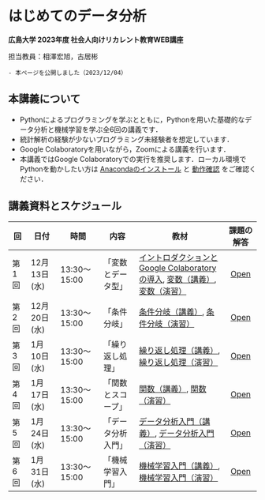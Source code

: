 # はじめてのデータ分析

**広島大学 2023年度 社会人向けリカレント教育WEB講座**

担当教員：相澤宏旭，古居彬

````{card} お知らせ
- 本ページを公開しました（2023/12/04）

````

## 本講義について
- Pythonによるプログラミングを学ぶとともに，Pythonを用いた基礎的なデータ分析と機械学習を学ぶ全6回の講義です．
- 統計解析の経験が少ないプログラミング未経験者を想定しています．
- Google Colaboratoryを用いながら，Zoomによる講義を行います．
- 本講義ではGoogle Colaboratoryでの実行を推奨します．ローカル環境でPythonを動かしたい方は [Anacondaのインストール](docs/anaconda_python/anaconda_python.md) と [動作確認](docs/00_check_environment.ipynb) をご確認ください．


## 講義資料とスケジュール

| 回    | 日付       | 時間            | 内容            | 教材 | 課題の解答 |
| ----- | ---------- | --------------- | --------------- | ---- | :----: |
| 第1回 | 12月13日(水) | 13:30〜15:00 | 「変数とデータ型」 | [イントロダクションと<br>Google Colaboratoryの導入](docs/01_intro/introduction_and_setup.ipynb), [変数（講義）](docs/01_lecture/variables_and_data_types.ipynb), [変数（演習）](docs/01_exercise/exercise_variables_and_data_types.ipynb) | [Open](docs/01_ans/answer_variables_and_data_types.ipynb) |
| 第2回 | 12月20日(水) | 13:30〜15:00 | 「条件分岐」     | [条件分岐（講義）](docs/02_lecture/conditional_branch.ipynb), [条件分岐（演習）](docs/02_exercise/exercise_conditional_branch.ipynb) | [Open](docs/02_ans/answer_conditional_branch.ipynb) |
| 第3回 | 1月10日(水)  | 13:30〜15:00 | 「繰り返し処理」   | [繰り返し処理（講義）](docs/03_lecture/loops.ipynb), [繰り返し処理（演習）](docs/03_exercise/exercise_loops.ipynb) | [Open](./docs/03_ans/answer_loops.ipynb) |
| 第4回 | 1月17日(水)  | 13:30〜15:00 | 「関数とスコープ」 | [関数（講義）](./docs/04_lecture/functions_and_scope.ipynb), [関数（演習）](./docs/04_exercise/exercise_functions_and_scope.ipynb) | [Open](./docs/04_ans/answer_functions_and_scope.ipynb) |
| 第5回 | 1月24日(水)  | 13:30〜15:00 | 「データ分析入門」 | [データ分析入門（講義）](./docs/05_lecture/introduction_to_data_analysis.ipynb), [データ分析入門（演習）](./docs/05_exercise/exercise_introduction_to_data_analysis.ipynb) | [Open](./docs/05_ans/answer_introduction_to_data_analysis.ipynb) |
| 第6回 | 1月31日(水)  | 13:30〜15:00 | 「機械学習入門」   | [機械学習入門（講義）](./docs/06_lecture/introduction_to_machine_learning.ipynb), [機械学習入門（演習）](./docs/06_exercise/exercise_introduction_to_machine_learning.ipynb) | [Open](./docs/06_ans/answer_introduction_to_machine_learning.ipynb) |
